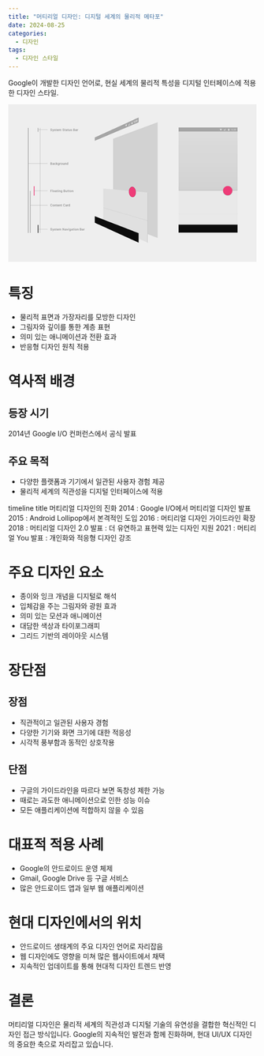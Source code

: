 ```yaml
---
title: "머티리얼 디자인: 디지털 세계의 물리적 메타포"
date: 2024-08-25
categories:
  - 디자인
tags:
  - 디자인 스타일
---
```


Google이 개발한 디자인 언어로, 현실 세계의 물리적 특성을 디지털 인터페이스에 적용한 디자인 스타일.

<img src="/assets/images/designStyle/material.png" />


# 특징

- 물리적 표면과 가장자리를 모방한 디자인
- 그림자와 깊이를 통한 계층 표현
- 의미 있는 애니메이션과 전환 효과
- 반응형 디자인 원칙 적용

# 역사적 배경

## 등장 시기
2014년 Google I/O 컨퍼런스에서 공식 발표

## 주요 목적
- 다양한 플랫폼과 기기에서 일관된 사용자 경험 제공
- 물리적 세계의 직관성을 디지털 인터페이스에 적용

<div class="mermaid">
timeline
  title 머티리얼 디자인의 진화
  2014 : Google I/O에서 머티리얼 디자인 발표
  2015 : Android Lollipop에서 본격적인 도입
  2016 : 머티리얼 디자인 가이드라인 확장
  2018 : 머티리얼 디자인 2.0 발표
       : 더 유연하고 표현력 있는 디자인 지원
  2021 : 머티리얼 You 발표
       : 개인화와 적응형 디자인 강조
</div>

# 주요 디자인 요소

- 종이와 잉크 개념을 디지털로 해석
- 입체감을 주는 그림자와 광원 효과
- 의미 있는 모션과 애니메이션
- 대담한 색상과 타이포그래피
- 그리드 기반의 레이아웃 시스템

# 장단점

## 장점
- 직관적이고 일관된 사용자 경험
- 다양한 기기와 화면 크기에 대한 적응성
- 시각적 풍부함과 동적인 상호작용

## 단점
- 구글의 가이드라인을 따르다 보면 독창성 제한 가능
- 때로는 과도한 애니메이션으로 인한 성능 이슈
- 모든 애플리케이션에 적합하지 않을 수 있음

# 대표적 적용 사례

- Google의 안드로이드 운영 체제
- Gmail, Google Drive 등 구글 서비스
- 많은 안드로이드 앱과 일부 웹 애플리케이션

# 현대 디자인에서의 위치

- 안드로이드 생태계의 주요 디자인 언어로 자리잡음
- 웹 디자인에도 영향을 미쳐 많은 웹사이트에서 채택
- 지속적인 업데이트를 통해 현대적 디자인 트렌드 반영

# 결론

머티리얼 디자인은 물리적 세계의 직관성과 디지털 기술의 유연성을 결합한 혁신적인 디자인 접근 방식입니다. Google의 지속적인 발전과 함께 진화하며, 현대 UI/UX 디자인의 중요한 축으로 자리잡고 있습니다.